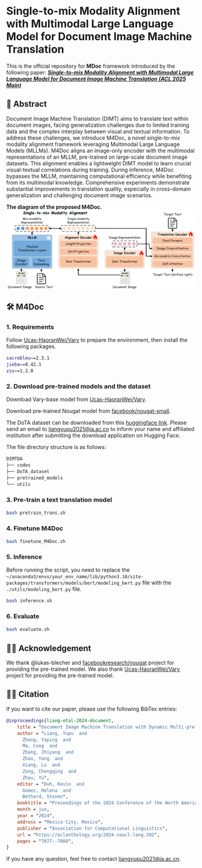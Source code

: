 # Single-to-mix Modality Alignment with Multimodal Large Language Model for Document Image Machine Translation

This is the official repository for **MDoc** framework introduced by the following paper: [***Single-to-mix Modality Alignment with Multimodal Large Language Model for Document Image Machine Translation (ACL 2025 Main)***](https://aclanthology.org/2024.naacl-long.392)

## 📜 Abstract
Document Image Machine Translation (DIMT) aims to translate text within document images, facing generalization challenges due to limited training data and the complex interplay between visual and textual information.
To address these challenges, we introduce M4Doc, a novel single-to-mix modality alignment framework leveraging Multimodal Large Language Models (MLLMs).
M4Doc aligns an image-only encoder with the multimodal representations of an MLLM, pre-trained on large-scale document image datasets.
This alignment enables a lightweight DIMT model to learn crucial visual-textual correlations during training.
During inference, M4Doc bypasses the MLLM, maintaining computational efficiency while benefiting from its multimodal knowledge.
Comprehensive experiments demonstrate substantial improvements in translation quality, especially in cross-domain generalization and challenging document image scenarios.

**The diagram of the proposed M4Doc.**
![](images/fig_model.png)

## 🛠️ M4Doc
### 1. Requirements
Follow [Ucas-HaoranWei/Vary](https://github.com/Ucas-HaoranWei/Vary) to prepare the environment, then install the following packages.
```bash
sacrebleu==2.3.1
jieba==0.42.1
zss==1.2.0
```

### 2. Download pre-trained models and the dataset
Download Vary-base model from [Ucas-HaoranWei/Vary](https://github.com/Ucas-HaoranWei/Vary).

Download pre-trained Nougat model from [facebook/nougat-small](https://huggingface.co/facebook/nougat-small).

The DoTA dataset can be downloaded from this [huggingface link](https://huggingface.co/datasets/liangyupu/DoTA_dataset).
Please send an email to [liangyupu2021@ia.ac.cn](mailto:liangyupu2021@ia.ac.cn) to inform your name and affiliated institution after submitting the download application on Hugging Face.

The file directory structure is as follows:
```bash
DIMTDA
├── codes
├── DoTA_dataset
├── pretrained_models
└── utils
```

### 3. Pre-train a text translation model
```bash
bash pretrain_trans.sh
```

### 4. Finetune M4Doc
```bash
bash finetune_M4Doc.sh
```

### 5. Inference
Before running the script, you need to replace the `~/anaconda3/envs/your_env_name/lib/python3.10/site-packages/transformers/models/bert/modeling_bert.py` file with the `./utils/modeling_bert.py` file.
```bash
bash inference.sh
```

### 6. Evaluate
```bash
bash evaluate.sh
```

## 🙏🏻 Acknowledgement
We thank @lukas-blecher and [facebookresearch/nougat](https://github.com/facebookresearch/nougat) project for providing the pre-trained model.
We also thank [Ucas-HaoranWei/Vary](https://github.com/Ucas-HaoranWei/Vary) project for providing the pre-trained model.

## ✍🏻 Citation
If you want to cite our paper, please use the following BibTex entries:
```BibTex
@inproceedings{liang-etal-2024-document,
    title = "Document Image Machine Translation with Dynamic Multi-pre-trained Models Assembling",
    author = "Liang, Yupu  and
      Zhang, Yaping  and
      Ma, Cong  and
      Zhang, Zhiyang  and
      Zhao, Yang  and
      Xiang, Lu  and
      Zong, Chengqing  and
      Zhou, Yu",
    editor = "Duh, Kevin  and
      Gomez, Helena  and
      Bethard, Steven",
    booktitle = "Proceedings of the 2024 Conference of the North American Chapter of the Association for Computational Linguistics: Human Language Technologies (Volume 1: Long Papers)",
    month = jun,
    year = "2024",
    address = "Mexico City, Mexico",
    publisher = "Association for Computational Linguistics",
    url = "https://aclanthology.org/2024.naacl-long.392",
    pages = "7077--7088",
}
```

If you have any question, feel free to contact [liangyupu2021@ia.ac.cn](mailto:liangyupu2021@ia.ac.cn).
